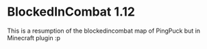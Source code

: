# BlockedInCombat 1.12
This is a resumption of the blockedincombat map of PingPuck but in Minecraft plugin :p
